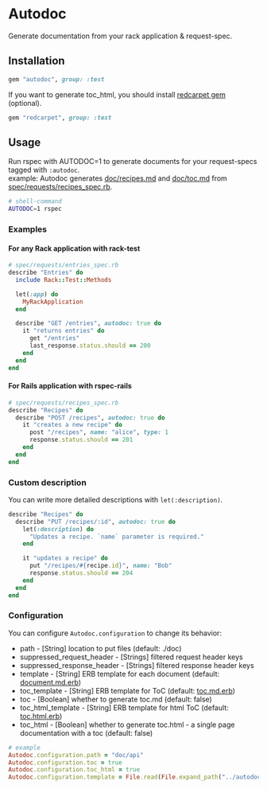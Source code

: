 # Autodoc
Generate documentation from your rack application & request-spec.

## Installation
```ruby
gem "autodoc", group: :test
```

If you want to generate toc_html, you should install [redcarpet gem](https://github.com/vmg/redcarpet) (optional).

```ruby
gem "redcarpet", group: :test
```

## Usage
Run rspec with AUTODOC=1 to generate documents for your request-specs tagged with `:autodoc`.  
example: Autodoc generates [doc/recipes.md](https://github.com/r7kamura/autodoc/blob/master/spec/dummy/doc/recipes.md) and [doc/toc.md](https://github.com/r7kamura/autodoc/blob/master/spec/dummy/doc/toc.md) from [spec/requests/recipes_spec.rb](https://github.com/r7kamura/autodoc/blob/master/spec/requests/recipes_spec.rb).

```sh
# shell-command
AUTODOC=1 rspec
```

### Examples
#### For any Rack application with rack-test
```ruby
# spec/requests/entries_spec.rb
describe "Entries" do
  include Rack::Test::Methods

  let(:app) do
    MyRackApplication
  end

  describe "GET /entries", autodoc: true do
    it "returns entries" do
      get "/entries"
      last_response.status.should == 200
    end
  end
end
```

#### For Rails application with rspec-rails
```ruby
# spec/requests/recipes_spec.rb
describe "Recipes" do
  describe "POST /recipes", autodoc: true do
    it "creates a new recipe" do
      post "/recipes", name: "alice", type: 1
      response.status.should == 201
    end
  end
end
```

### Custom description
You can write more detailed descriptions with `let(:description)`.

```ruby
describe "Recipes" do
  describe "PUT /recipes/:id", autodoc: true do
    let(:description) do
      "Updates a recipe. `name` parameter is required."
    end

    it "updates a recipe" do
      put "/recipes/#{recipe.id}", name: "Bob"
      response.status.should == 204
    end
  end
end
```

### Configuration
You can configure `Autodoc.configuration` to change its behavior:

* path - [String] location to put files (default: ./doc)
* suppressed_request_header - [Strings] filtered request header keys
* suppressed_response_header - [Strings] filtered response header keys
* template - [String] ERB template for each document (default: [document.md.erb](https://github.com/r7kamura/autodoc/blob/master/lib/autodoc/templates/document.md.erb))
* toc_template - [String] ERB template for ToC (default: [toc.md.erb](https://github.com/r7kamura/autodoc/blob/master/lib/autodoc/templates/toc.md.erb))
* toc - [Boolean] whether to generate toc.md (default: false)
* toc_html_template - [String] ERB template for html ToC (default: [toc.html.erb](https://github.com/r7kamura/autodoc/blob/master/lib/autodoc/templates/toc.html.erb))
* toc_html - [Boolean] whether to generate toc.html - a single page documentation with a toc (default: false)

```ruby
# example
Autodoc.configuration.path = "doc/api"
Autodoc.configuration.toc = true
Autodoc.configuration.toc_html = true
Autodoc.configuration.template = File.read(File.expand_path("../autodoc/templates/document.md.erb", __FILE__))

```
